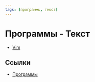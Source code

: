 ```yaml
---
tags: [программы, текст]
---
```

# Программы - Текст

- [Vim](Vim.md)

## Ссылки

* [Программы](Программы.md)
